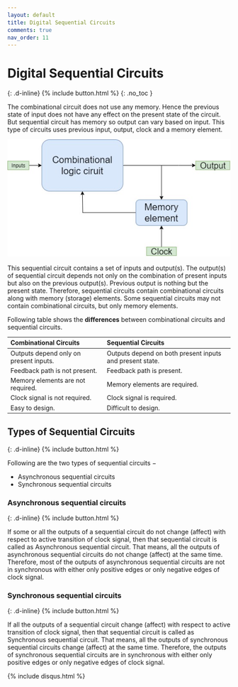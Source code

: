 ```yaml
---
layout: default
title: Digital Sequential Circuits
comments: true
nav_order: 11
---
```


# Digital Sequential Circuits
{: .d-inline}
{% include button.html %}
{: .no_toc }

The combinational circuit does not use any memory. 
Hence the previous state of input does not have any effect on the present state of the circuit. 
But sequential circuit has memory so output can vary based on input. This type of circuits uses previous input, output, clock and a memory element.

<div style="text-align:center"><img src="../assets/images/sequential_circuit_blockdiagram.jpg" /></div>

This sequential circuit contains a set of inputs and output(s). 
The output(s) of sequential circuit depends not only on the combination of present inputs but also on the previous output(s). 
Previous output is nothing but the present state. 
Therefore, sequential circuits contain combinational circuits along with memory (storage) elements. 
Some sequential circuits may not contain combinational circuits, but only memory elements.

Following table shows the **differences** between combinational circuits and sequential circuits.

|   Combinational Circuits    |    Sequential Circuits     |
|:----------------------------|:---------------------------|
|Outputs depend only on present inputs.|Outputs depend on both present inputs and present state.|
|Feedback path is not present.|Feedback path is present.|
|Memory elements are not required.|Memory elements are required.|
|Clock signal is not required.	|Clock signal is required.|
|Easy to design.|Difficult to design.|


## Types of Sequential Circuits
{: .d-inline}
{% include button.html %}

Following are the two types of sequential circuits −

* Asynchronous sequential circuits
* Synchronous sequential circuits

### Asynchronous sequential circuits
{: .d-inline}
{% include button.html %}

If some or all the outputs of a sequential circuit do not change (affect) with respect to active transition of clock signal, then that sequential circuit is called as Asynchronous sequential circuit. That means, all the outputs of asynchronous sequential circuits do not change (affect) at the same time. Therefore, most of the outputs of asynchronous sequential circuits are not in synchronous with either only positive edges or only negative edges of clock signal.

### Synchronous sequential circuits
{: .d-inline}
{% include button.html %}

If all the outputs of a sequential circuit change (affect) with respect to active transition of clock signal, then that sequential circuit is called as Synchronous sequential circuit. That means, all the outputs of synchronous sequential circuits change (affect) at the same time. Therefore, the outputs of synchronous sequential circuits are in synchronous with either only positive edges or only negative edges of clock signal.


{% include disqus.html %}


